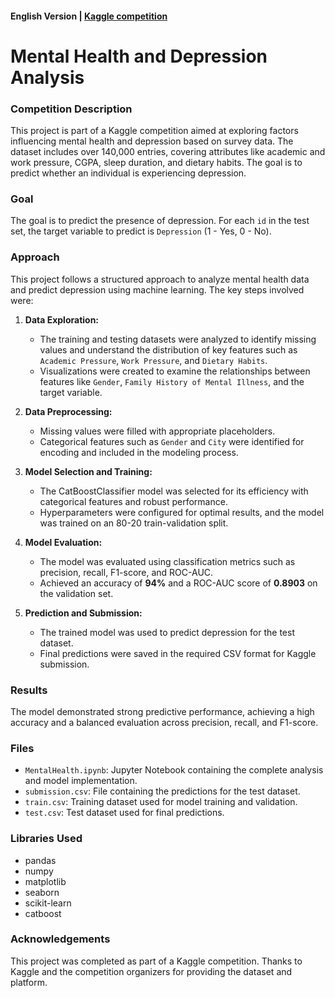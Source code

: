 #### English Version | [Kaggle competition](https://www.kaggle.com/competitions/playground-series-s4e11)

# Mental Health and Depression Analysis

### Competition Description

This project is part of a Kaggle competition aimed at exploring factors influencing mental health and depression based on survey data. The dataset includes over 140,000 entries, covering attributes like academic and work pressure, CGPA, sleep duration, and dietary habits. The goal is to predict whether an individual is experiencing depression.

### Goal

The goal is to predict the presence of depression. For each `id` in the test set, the target variable to predict is `Depression` (1 - Yes, 0 - No).

### Approach

This project follows a structured approach to analyze mental health data and predict depression using machine learning. The key steps involved were:

1. **Data Exploration:**
   - The training and testing datasets were analyzed to identify missing values and understand the distribution of key features such as `Academic Pressure`, `Work Pressure`, and `Dietary Habits`.
   - Visualizations were created to examine the relationships between features like `Gender`, `Family History of Mental Illness`, and the target variable.

2. **Data Preprocessing:**
   - Missing values were filled with appropriate placeholders.
   - Categorical features such as `Gender` and `City` were identified for encoding and included in the modeling process.

3. **Model Selection and Training:**
   - The CatBoostClassifier model was selected for its efficiency with categorical features and robust performance.
   - Hyperparameters were configured for optimal results, and the model was trained on an 80-20 train-validation split.

4. **Model Evaluation:**
   - The model was evaluated using classification metrics such as precision, recall, F1-score, and ROC-AUC.
   - Achieved an accuracy of **94%** and a ROC-AUC score of **0.8903** on the validation set.

5. **Prediction and Submission:**
   - The trained model was used to predict depression for the test dataset.
   - Final predictions were saved in the required CSV format for Kaggle submission.

### Results

The model demonstrated strong predictive performance, achieving a high accuracy and a balanced evaluation across precision, recall, and F1-score.

### Files

- `MentalHealth.ipynb`: Jupyter Notebook containing the complete analysis and model implementation.
- `submission.csv`: File containing the predictions for the test dataset.
- `train.csv`: Training dataset used for model training and validation.
- `test.csv`: Test dataset used for final predictions.

### Libraries Used

- pandas
- numpy
- matplotlib
- seaborn
- scikit-learn
- catboost

### Acknowledgements

This project was completed as part of a Kaggle competition. Thanks to Kaggle and the competition organizers for providing the dataset and platform.
